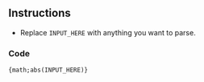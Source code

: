## Instructions
* Replace `INPUT_HERE` with anything you want to parse.

### Code
```
{math;abs(INPUT_HERE)}
```